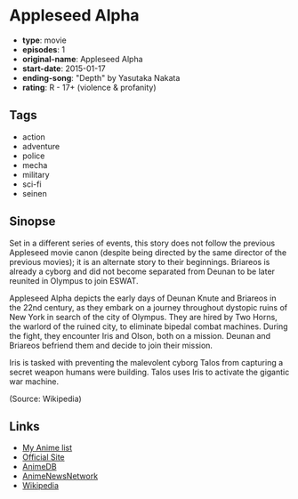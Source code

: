 # Appleseed Alpha

-   **type**: movie
-   **episodes**: 1
-   **original-name**: Appleseed Alpha
-   **start-date**: 2015-01-17
-   **ending-song**: "Depth" by Yasutaka Nakata
-   **rating**: R - 17+ (violence & profanity)

## Tags

-   action
-   adventure
-   police
-   mecha
-   military
-   sci-fi
-   seinen

## Sinopse

Set in a different series of events, this story does not follow the previous Appleseed movie canon (despite being directed by the same director of the previous movies); it is an alternate story to their beginnings. Briareos is already a cyborg and did not become separated from Deunan to be later reunited in Olympus to join ESWAT.

Appleseed Alpha depicts the early days of Deunan Knute and Briareos in the 22nd century, as they embark on a journey throughout dystopic ruins of New York in search of the city of Olympus. They are hired by Two Horns, the warlord of the ruined city, to eliminate bipedal combat machines. During the fight, they encounter Iris and Olson, both on a mission. Deunan and Briareos befriend them and decide to join their mission.

Iris is tasked with preventing the malevolent cyborg Talos from capturing a secret weapon humans were building. Talos uses Iris to activate the gigantic war machine.

(Source: Wikipedia)

## Links

-   [My Anime list](https://myanimelist.net/anime/22677/Appleseed_Alpha)
-   [Official Site](http://appleseedalpha.jp/)
-   [AnimeDB](http://anidb.info/perl-bin/animedb.pl?show=anime&aid=10636)
-   [AnimeNewsNetwork](http://www.animenewsnetwork.com/encyclopedia/anime.php?id=16163)
-   [Wikipedia](https://en.wikipedia.org/wiki/Appleseed_Alpha)
